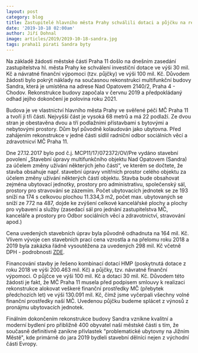 ```yaml
---
layout: post
category: blog
title: Zastupitelé hlavního města Prahy schválili dotaci a půjčku na rekonstrukci budovy Sandra
date: '2019-10-18 02:00am'
author: Jiří Dohnal
image: articles/2019/2019-10-18-sandra.jpg
tags: praha11 pirati Sandra byty
---
```



Na základě žádosti městské části Praha 11 došlo na dnešním zasedání zastupitelstva hl. města Prahy ke schválení investiční dotace ve výši 30 mil. Kč a návratné finanční výpomoci (tzv. půjčky) ve výši 100 mil. Kč. Důvodem žádosti bylo pokrýt náklady na současnou rekonstrukci multifunkční budovy Sandra, která je umístěna na adrese Nad Opatovem 2140/2, Praha 4 - Chodov. Rekonstrukce budovy započala v červnu 2019 a předpokládaný odhad jejího dokončení je polovina roku 2021.

Budova je ve vlastnictví hlavního města Prahy ve svěřené péči MČ Praha 11 a tvoří ji tři části. Nejvyšší část je vysoká 68 metrů a má 22 podlaží. Ze dvou stran je obestavěna dvou a tří podlažními přístavbami s bytovými a nebytovými prostory. Dům byl původně kolaudován jako ubytovna. Před zahájením rekonstrukce v jedné části sídlil radniční odbor sociálních věcí a zdravotnicví MČ Praha 11.

Dne 27.12.2017 bylo pod č.j. MCP11/17/072372/OV/Pre vydáno stavební povolení „Stavební úpravy multifunkčního objektu Nad Opatovem (Sandra) za účelem změny užívání některých jeho částí“, ve kterém se dočtete, že stavba obsahuje např. stavební úpravy vnitřních prostor celého objektu za účelem změny užívání některých částí objektu. Stavba bude obsahovat zejména ubytovací jednotky, prostory pro administrativu, společenský sál, prostory pro stravování se zázemím. Počet ubytovacích jednotek se ze 193 sníží na 174 s celkovou plochou 11.334,3 m2, počet max. ubytovaných se sníží ze 772 na 487, dojde ke zvýšení celkové kancelářské plochy a plochy pro vybavení a služby (zasedací sál pro jednání zastupitelstva MČ, kanceláře a prostory pro Odbor sociálních věcí a zdravotnictví, stravování apod.)

Cena uvedených stavebních úprav byla původně odhadnuta na 164 mil. Kč. Vlivem vývoje cen stavebních prací cena vzrostla a na přelomu roku 2018 a 2019 byla zakázka řádně vysoutěžena za uvedených 298 mil. Kč včetně DPH - podrobnosti [ZDE](https://www.etendry.cz/detail/268708-Stavebni-upravy-objektu-Nad-Opatovem-2140-Praha-4.html).

Financování stavby je řešeno kombinací dotací HMP (poskytnutá dotace z roku 2018 ve výši 200.463 mil. Kč) a půjčky, tzv. návratné finanční výpomoci. O půjčce ve výši 100 mil. Kč a dotaci 30 mil. Kč. Důvodem této žádosti je fakt, že MČ Praha 11 musela před podpisem smlouvy k realizaci rekonstrukce alokovat veškeré finanční prostředky MČ (přebytek předchozích let) ve výši 130.091 mil. Kč, čímž jsme vyčerpali všechny volné finanční prostředky naší MČ. Uvedenou půjčku budeme splácet z výnosů z pronájmu ubytovacích jednotek.

Finálním dokončením rekonstrukce budovy Sandra vznikne kvalitní a moderní bydlení pro přibližně 400 obyvatel naší městské části s tím, že současně definitivně zanikne přívlastek "problematické ubytovny na Jižním Městě", kde primárně do jara 2019 bydleli stavební dělníci nejen z východní části Evropy.
